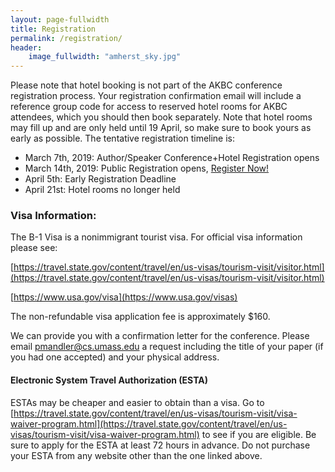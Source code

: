 ```yaml
---
layout: page-fullwidth
title: Registration
permalink: /registration/
header:
    image_fullwidth: "amherst_sky.jpg"
---
```


Please note that hotel booking is not part of the AKBC conference registration process. Your registration confirmation email will include a reference group code for access to reserved hotel rooms for AKBC attendees, which you should then book separately. Note that hotel rooms may fill up and are only held until 19 April, so make sure to book yours as early as possible. The tentative registration timeline is:

* March 7th, 2019: Author/Speaker Conference+Hotel Registration opens
* March 14th, 2019: Public Registration opens, [Register Now!](https://umass.irisregistration.com/Home/Site?code=AKBC)
* April 5th: Early Registration Deadline
* April 21st: Hotel rooms no longer held

<a name="visa"></a>
### Visa Information:

The B-1 Visa is a nonimmigrant tourist visa.  For official visa information please see:

[https://travel.state.gov/content/travel/en/us-visas/tourism-visit/visitor.html](https://travel.state.gov/content/travel/en/us-visas/tourism-visit/visitor.html)

[https://www.usa.gov/visa](https://www.usa.gov/visas)

The non-refundable visa application fee is approximately $160.

We can provide you with a confirmation letter for the
      conference. Please email [pmandler@cs.umass.edu](mailto:pmandler@cs.umass.edu) a request including the title of your paper (if you had one accepted) and your physical address.

#### Electronic System Travel Authorization (ESTA)
ESTAs may be cheaper and easier to obtain than a visa. Go to [https://travel.state.gov/content/travel/en/us-visas/tourism-visit/visa-waiver-program.html](https://travel.state.gov/content/travel/en/us-visas/tourism-visit/visa-waiver-program.html) to see if you are eligible. Be sure to apply for the ESTA at least 72 hours in advance. Do not purchase your ESTA from any website other than the one linked above.
